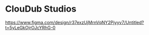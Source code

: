 # ClouDub Studios

https://www.figma.com/design/r37exzUjMrnVqNY2Pjyyv7/Untitled?t=5yLeGkOjrOJcYRhG-0

